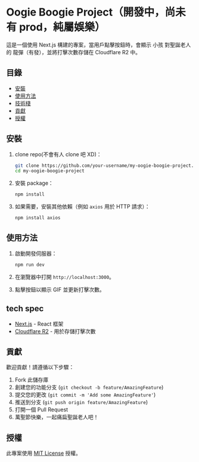 # Oogie Boogie Project（開發中，尚未有 prod，純屬娛樂）

這是一個使用 Next.js 構建的專案，當用戶點擊按鈕時，會顯示 小孩 對聖誕老人的 龍彈（有發），並將打擊次數存儲在 Cloudflare R2 中。

## 目錄

- [安裝](#安裝)
- [使用方法](#使用方法)
- [技術棧](#技術棧)
- [貢獻](#貢獻)
- [授權](#授權)

## 安裝

1. clone repo(不會有人 clone 吧 XD)：

   ```bash
   git clone https://github.com/your-username/my-oogie-boogie-project.git
   cd my-oogie-boogie-project
   ```

2. 安裝 package：

   ```bash
   npm install
   ```

3. 如果需要，安裝其他依賴（例如 `axios` 用於 HTTP 請求）：

   ```bash
   npm install axios
   ```

## 使用方法

1. 啟動開發伺服器：

   ```bash
   npm run dev
   ```

2. 在瀏覽器中打開 `http://localhost:3000`。

3. 點擊按鈕以顯示 GIF 並更新打擊次數。

## tech spec

- [Next.js](https://nextjs.org/) - React 框架
- [Cloudflare R2](https://www.cloudflare.com/products/r2/) - 用於存儲打擊次數

## 貢獻

歡迎貢獻！請遵循以下步驟：

1. Fork 此儲存庫
2. 創建您的功能分支 (`git checkout -b feature/AmazingFeature`)
3. 提交您的更改 (`git commit -m 'Add some AmazingFeature'`)
4. 推送到分支 (`git push origin feature/AmazingFeature`)
5. 打開一個 Pull Request
6. 萬聖節快樂，一起痛扁聖誕老人吧！

## 授權

此專案使用 [MIT License](https://opensource.org/licenses/MIT) 授權。
